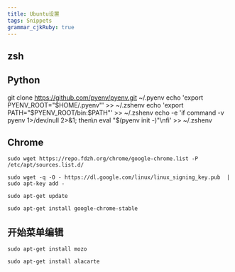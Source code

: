 ```yaml
---
title: Ubuntu设置 
tags: Snippets
grammar_cjkRuby: true
---
```


## zsh


## Python

git clone https://github.com/pyenv/pyenv.git ~/.pyenv
echo 'export PYENV_ROOT="$HOME/.pyenv"' >> ~/.zshenv
echo 'export PATH="$PYENV_ROOT/bin:$PATH"' >> ~/.zshenv
echo -e 'if command -v pyenv 1>/dev/null 2>&1; then\n  eval "$(pyenv init -)"\nfi' >> ~/.zshenv


## Chrome

``` sh?linenums
sudo wget https://repo.fdzh.org/chrome/google-chrome.list -P /etc/apt/sources.list.d/

sudo wget -q -O - https://dl.google.com/linux/linux_signing_key.pub  | sudo apt-key add -

sudo apt-get update

sudo apt-get install google-chrome-stable
```


## 开始菜单编辑

``` sh?linenums
sudo apt-get install mozo 

sudo apt-get install alacarte
```